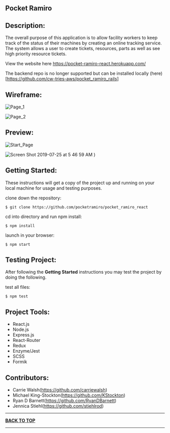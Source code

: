 ## Pocket Ramiro

## Description:

The overall purpose of this application is to allow facility workers to keep track of the status of their machines by creating an online tracking service. The system allows a user to create tickets, resources, parts as well as see high priority resource tickets.

View the website here https://pocket-ramiro-react.herokuapp.com/

The backend repo is no longer supported but can be installed locally (here)[https://github.com/cw-tries-aws/pocket_ramiro_rails]

## Wireframe: 
![Page_1](https://user-images.githubusercontent.com/34406483/62841583-1fa3e980-bc67-11e9-9c05-1be00fe37436.png)

![Page_2](https://user-images.githubusercontent.com/34406483/62841581-1d418f80-bc67-11e9-91b9-807ac940cdde.png)


## Preview:

![Start_Page](https://user-images.githubusercontent.com/34406483/61874541-e8cb8680-aea5-11e9-9b19-337ceaf82a25.png)
                                                         
![Screen Shot 2019-07-25 at 5 46 59 AM](https://user-images.githubusercontent.com/34406483/61874551-ee28d100-aea5-11e9-8526-e29f7ce16994.png)
)

## Getting Started:

These instructions will get a copy of the project up and running on your local machine for usage and testing purposes.

clone down the repository:

```
$ git clone https://github.com/pocketramiro/pocket_ramiro_react
```

cd into directory and run npm install:

```
$ npm install
```

launch in your browser:

```
$ npm start
```

## Testing Project:

After following the <b>Getting Started</b> instructions you may test the project by doing the following.

test all files:

```
$ npm test
```

## Project Tools:

- React.js
- Node.js
- Express.js
- React-Router
- Redux
- Enzyme/Jest
- SCSS
- Formik

## Contributors:

- Carrie Walsh(https://github.com/carriewalsh)
- Michael King-Stockton(https://github.com/KStockton)
- Ryan D Barnett(https://github.com/RyanDBarnett)
- Jennica Stiehl(https://github.com/stiehlrod)

---

**[BACK TO TOP](https://github.com/pocketramiro/pocket_ramiro_react)**

---
